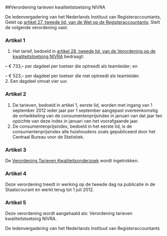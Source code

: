 <meta http-equiv='Content-Type' content='text/html; charset=utf-8' />

##Verordening tarieven kwaliteitstoetsing NIVRA

De ledenvergadering van het Nederlands Instituut van Registeraccountants,  
Gelet op [artikel 27, tweede lid, van de Wet op de Registeraccountants](../../../../../../wet/wet/op/de/registeraccountants/BWBR0002374/README.md);
Stelt de volgende verordening vast:    

### Artikel  1  

1.  Het tarief, bedoeld in [artikel 28, tweede lid, van de Verordening op de kwaliteitstoetsing NIVRA](../../../../../../pbo/verordening/op/de/kwaliteitstoetsing/nivra/BWBR0031868/README.md) bedraagt: 

– € 733,– per dagdeel per toetser die optreedt als teamleider; en  

– € 523,– per dagdeel per toetser die niet optreedt als teamleider.     
2.  Een dagdeel omvat vier uur.   

### Artikel  2  

1.  De tarieven, bedoeld in artikel 1, eerste lid, worden met ingang van 1 september 2012 ieder jaar per 1 september aangepast overeenkomstig de ontwikkeling van de consumentenprijsindex in januari van dat jaar ten opzichte van deze index in januari van het voorafgaande jaar.   
2.  De consumentenprijsindex, bedoeld in het eerste lid, is de consumentenprijsindex alle huishoudens zoals gepubliceerd door het Centraal Bureau voor de Statistiek.   

### Artikel  3  

De [Verordening Tarieven Kwaliteitsonderzoek](../../../../../../pbo/verordening/tarieven/kwaliteitsonderzoek/BWBR0025103/README.md) wordt ingetrokken.  

### Artikel  4  

Deze verordening treedt in werking op de tweede dag na publicatie in de Staatscourant en werkt terug tot 1 juli 2012.  

### Artikel  5  

Deze verordening wordt aangehaald als: Verordening tarieven kwaliteitstoetsing NIVRA.  

De ledenvergadering van het Nederlands Instituut van Registeraccountants    
